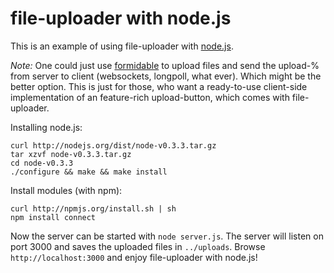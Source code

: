 # file-uploader with node.js

This is an example of using file-uploader with [node.js](http://nodejs.org).

*Note:* One could just use [formidable](https://github.com/felixge/node-formidable) 
to upload files and send the upload-% from server to client (websockets, 
longpoll, what ever). Which might be the better option. This is just for those, 
who want a ready-to-use client-side implementation of an feature-rich 
upload-button, which comes with file-uploader.

Installing node.js:

    curl http://nodejs.org/dist/node-v0.3.3.tar.gz
    tar xzvf node-v0.3.3.tar.gz
    cd node-v0.3.3
    ./configure && make && make install
    
Install modules (with npm):
    
    curl http://npmjs.org/install.sh | sh
    npm install connect
  
Now the server can be started with `node server.js`. The server will listen on 
port 3000 and saves the uploaded files in `../uploads`. Browse 
`http://localhost:3000` and enjoy file-uploader with node.js!
